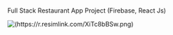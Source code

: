 ###
Full Stack Restaurant App Project (Firebase, React Js)

![(https://r.resimlink.com/XiTc8bBSw.png)](https://resimlink.com/XiTc8bBSw)
